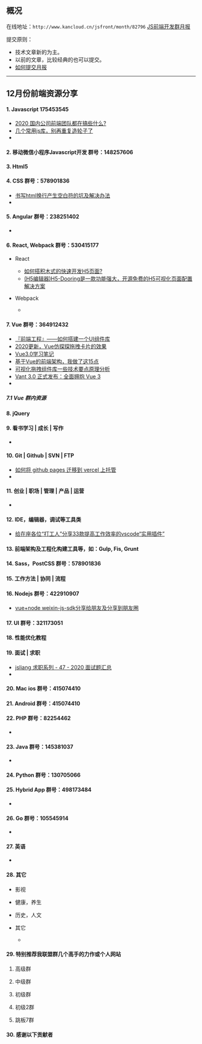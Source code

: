## 概况

在线地址：`http://www.kancloud.cn/jsfront/month/82796` [JS前端开发群月报](http://www.kancloud.cn/jsfront/month/82796)


提交原则：

- 技术文章新的为主。
- 以前的文章，比较经典的也可以提交。
- [如何提交月报](http://www.kancloud.cn/jsfront/month/227309)

---


## 12月份前端资源分享
#### 1. Javascript 175453545
- [2020 国内公司前端团队都在搞些什么?](https://www.zhihu.com/question/398940598)
- [几个常用js库，别再重复造轮子了](https://zhuanlan.zhihu.com/p/339737158)
- []()

#### 2. 移动微信小程序Javascript开发 群号：148257606

#### 3. Html5


#### 4. CSS  群号：578901836
- [书写html换行产生空白符的坑及解决办法](https://juejin.cn/post/6844903503601598472)
- []()

#### 5. Angular 群号：238251402
- []()

#### 6. React, Webpack 群号：530415177
- React
  
  - [如何搭积木式的快速开发H5页面?](https://juejin.cn/post/6904878119724056584)
  - [(H5编辑器)H5-Dooring是一款功能强大，开源免费的H5可视化页面配置解决方案](https://github.com/MrXujiang/h5-Dooring)
  
- Webpack

  - []()


#### 7. Vue 群号：364912432
- [『前端工程』——如何搭建一个UI组件库](https://juejin.cn/post/6907424006580731918)
- [2020更新，Vue仿探探拖拽卡片的效果](https://juejin.cn/post/6906143905922678797)
- [Vue3.0学习笔记](https://juejin.cn/post/6908185323801575432)
- [基于Vue的前端架构，我做了这15点](https://juejin.cn/post/6901466994478940168)
- [可视化拖拽组件库一些技术要点原理分析](https://juejin.cn/post/6908502083075325959)
- [Vant 3.0 正式发布：全面拥抱 Vue 3](https://juejin.cn/post/6909370562003369997)
- []()

##### 7.1 Vue 群内资源


#### 8. jQuery

#### 9. 看书学习 | 成长 | 写作
- []()

#### 10. Git | Github | SVN | FTP
- [如何将 github pages 迁移到 vercel 上托管](https://juejin.cn/post/6907818167687446541)
- []()

#### 11. 创业 | 职场 | 管理 | 产品 | 运营
- []()

#### 12. IDE，编辑器，调试等工具类
- [给在座各位“打工人”分享33款提高工作效率的vscode“实用插件”](https://juejin.cn/post/6908497610311467021)

#### 13. 前端架构及工程化构建工具等，如：Gulp, Fis, Grunt

#### 14. Sass，PostCSS  群号：578901836

#### 15. 工作方法 | 协同 | 流程

#### 16. Nodejs 群号：422910907
- [vue+node weixin-js-sdk分享给朋友及分享到朋友圈](https://juejin.cn/post/6907974839458332679)

#### 17. UI 群号：321173051

#### 18. 性能优化教程

#### 19. 面试 | 求职
- [jsliang 求职系列 - 47 - 2020 面试题汇总](https://juejin.cn/post/6907858822589579277)
- []()

#### 20. Mac ios 群号：415074410

#### 21. Android 群号：415074410

#### 22. PHP 群号：82254462
- []()

#### 23. Java 群号：145381037
- []()


#### 24. Python 群号：130705066

#### 25. Hybrid App 群号：498173484
- []()

#### 26. Go 群号：105545914
- []()

#### 27. 英语
- []()

#### 28. 其它

- 影视



- 健康，养生


- 历史，人文


- 其它

  - []()


#### 29. 特别推荐我联盟群几个高手的力作或个人网站

1. 高级群



2. 中级群


3. 初级群

4. 初级2群


5. 跳板7群


#### 30. 感谢以下贡献者


